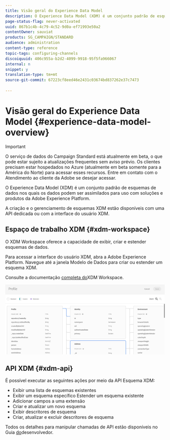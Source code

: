 ```yaml
---
title: Visão geral do Experience Data Model
description: O Experience Data Model (XDM) é um conjunto padrão de esquemas de dados nos quais os dados podem ser assimilados para uso com soluções e produtos da Adobe Experience Platform.
page-status-flag: never-activated
uuid: 867b1c4b-4c79-4c52-9d0a-ef71993e50a2
contentOwner: sauviat
products: SG_CAMPAIGN/STANDARD
audience: administration
content-type: reference
topic-tags: configuring-channels
discoiquuid: 406c955a-b2d2-4099-9918-95f5fa966067
internal: n
snippet: y
translation-type: tm+mt
source-git-commit: 67223cf8eed46e2431c03674bd837262e37c7473

---
```



# Visão geral do Experience Data Model {#experience-data-model-overview}

>[!IMPORTANT]
>
>O serviço de dados do Campaign Standard está atualmente em beta, o que pode estar sujeito a atualizações frequentes sem aviso prévio. Os clientes precisam estar hospedados no Azure (atualmente em beta somente para a América do Norte) para acessar esses recursos. Entre em contato com o Atendimento ao cliente da Adobe se desejar acessar.

O Experience Data Model (XDM) é um conjunto padrão de esquemas de dados nos quais os dados podem ser assimilados para uso com soluções e produtos da Adobe Experience Platform.

A criação e o gerenciamento de esquemas XDM estão disponíveis com uma API dedicada ou com a interface do usuário XDM.

## Espaço de trabalho XDM {#xdm-workspace}

O XDM Workspace oferece a capacidade de exibir, criar e estender esquemas de dados.

Para acessar a interface do usuário XDM, abra a Adobe Experience Platform. Navegue até a janela Modelo de Dados para criar ou estender um esquema XDM.

Consulte a documentação [completa do](https://www.adobe.io/apis/experienceplatform/home/xdm/xdmservices.html#!api-specification/markdown/narrative/technical_overview/schema_registry/xdm_system/xdm_system_in_experience_platform.md)XDM Workspace.

![](assets/aep_xdmworkspace.png)

## API XDM {#xdm-api}

É possível executar as seguintes ações por meio da API Esquema XDM:

* Exibir uma lista de esquemas existentes
* Exibir um esquema específico Estender um esquema existente
* Adicionar campos a uma extensão
* Criar e atualizar um novo esquema
* Exibir descritores de esquema
* Criar, atualizar e excluir descritores de esquema

Todos os detalhes para manipular chamadas de API estão disponíveis no Guia [do](https://www.adobe.io/apis/experienceplatform/home/xdm/xdmservices.html#!api-specification/markdown/narrative/technical_overview/schema_registry/schema_registry_developer_guide.md)desenvolvedor.
